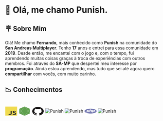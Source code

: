 # 🌊 Olá, me chamo Punish.

## 🪧 Sobre Mim
Olá! Me chamo **Fernando**, mais conhecido como **Punish** na comunidade do **San Andreas Multiplayer**. Tenho **17** anos e entrei para essa comunidade em **2019**. Desde então, me encantei com o jogo e, com o tempo, fui aprendendo muitas coisas graças à troca de experiências com outros membros. Foi através do **SA-MP** que despertei meu interesse por **programação**. Ainda estou aprendendo, mas tudo que sei até agora quero **compartilhar** com vocês, com muito carinho.

## 📉 Conhecimentos
<div style="display: inline_block"><br>
  <img align="center" alt="Punish" height="30" width="40" src="https://raw.githubusercontent.com/devicons/devicon/master/icons/javascript/javascript-original.svg">
  <img align="center" alt="Punish" height="30" width="40" src="https://raw.githubusercontent.com/devicons/devicon/master/icons/nodejs/nodejs-plain.svg">
  <img align="center" alt="Punish" height="30" width="40" src="https://raw.githubusercontent.com/devicons/devicon/master/icons/github/github-original.svg">
  <img align="center" alt="Punish" height="30" width="40" src="https://cdn.jsdelivr.net/gh/devicons/devicon@latest/icons/photoshop/photoshop-original.svg">
  <img align="center" alt="Punish" height="30" width="40" src="https://cdn.jsdelivr.net/gh/devicons/devicon@latest/icons/html5/html5-original.svg">
  <img align="center" alt="Punish" height="30" width="40" src="https://github.com/devicons/devicon/blob/master/icons/php/php-plain.svg">
  <img align="center" alt="Punish" height="30" width="40" src="https://i.imgur.com/VJLHjfM.png">
</div>
